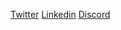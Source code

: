 <a href="https://twitter.com/notwmap" target="_blank" rel="noreferrer">Twitter</a>
<a href="www.linkedin.com/in/wesleyalexandre" target="_blank" rel="noreferrer"> Linkedin</a>
<a href="https://discord.com/users/654105641316515854" target="_blank" rel="noreferrer"> Discord</a>
